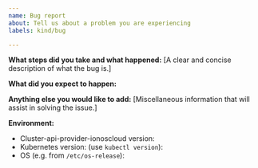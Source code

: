 ```yaml
---
name: Bug report
about: Tell us about a problem you are experiencing
labels: kind/bug

---
```



**What steps did you take and what happened:**
[A clear and concise description of what the bug is.]


**What did you expect to happen:**


**Anything else you would like to add:**
[Miscellaneous information that will assist in solving the issue.]


**Environment:**

- Cluster-api-provider-ionoscloud version:
- Kubernetes version: (use `kubectl version`):
- OS (e.g. from `/etc/os-release`): 